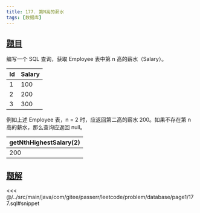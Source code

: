 ```yaml
---
title: 177. 第N高的薪水
tags: [数据库]
---
```


## [题目](https://leetcode.cn/problems/nth-highest-salary)

编写一个 SQL 查询，获取 Employee 表中第 n 高的薪水（Salary）。

| Id  | Salary |
|:----|:-------|
| 1   | 100    |
| 2   | 200    |
| 3   | 300    |

例如上述 Employee 表，n = 2 时，应返回第二高的薪水 200。如果不存在第 n 高的薪水，那么查询应返回 null。

| getNthHighestSalary(2) |
|:-----------------------|
| 200                    |


## [题解](https://github.com/PasseRR/JavaLeetCode/blob/master/src/main/java/com/gitee/passerr/leetcode/problem/database/page1/177.sql)

<<< @/../src/main/java/com/gitee/passerr/leetcode/problem/database/page1/177.sql#snippet
